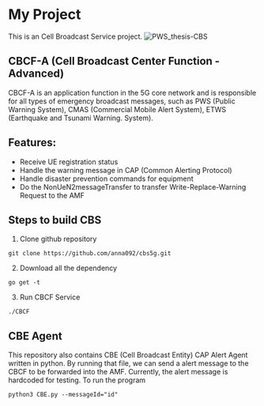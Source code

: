 # My Project

This is an Cell Broadcast Service project.
![PWS_thesis-CBS](https://github.com/anna092/cbs5g/assets/113874435/e841bfc6-baf3-4547-b8a1-7f983c9737b4)


## CBCF-A (Cell Broadcast Center Function - Advanced)
CBCF-A is an application function in the 5G core network and is responsible for all types of emergency broadcast messages, such as PWS (Public Warning System), CMAS (Commercial Mobile Alert System), ETWS (Earthquake and Tsunami Warning. System).

## Features:
* Receive UE registration status
* Handle the warning message in CAP (Common Alerting Protocol)
* Handle disaster prevention commands for equipment
* Do the NonUeN2messageTransfer to transfer Write-Replace-Warning Request to the AMF

## Steps to build CBS
1. Clone github repository
```
git clone https://github.com/anna092/cbs5g.git
```

2. Download all the dependency 
```
go get -t
```

3. Run CBCF Service 
```
./CBCF
```

## CBE Agent
This repository also contains CBE (Cell Broadcast Entity) CAP Alert Agent written in python. 
By running that file, we can send a alert message to the CBCF to be forwarded into the AMF. 
Currently, the alert message is hardcoded for testing.
To run the program
```
python3 CBE.py --messageId="id"
```
